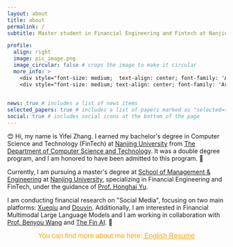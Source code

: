 ```yaml
---
layout: about
title: about
permalink: /
subtitle: Master student in Financial Engineering and Fintech at Nanjing University.<br> Bachelor's degree in Computer Science and Technology (FinTech) at Nanjing University.

profile:
  align: right
  image: pic_image.png
  image_circular: false # crops the image to make it circular
  more_info: >
    <div style="font-size: medium;  text-align: center; font-family: 'Arial', sans-serif; color: orange">  Per aspera ad astra</div>
    <div style="font-size: medium; text-align: center; font-family: 'Arial', sans-serif; color: orange">NetEase Cloud Music: <a href="https://y.music.163.com/m/playlist?id=2066385181&userid=1347027740&creatorId=1347027740" style="color: orange;">Playlist</a></div>
    

news: true # includes a list of news items
selected_papers: true # includes a list of papers marked as "selected={true}"
social: true # includes social icons at the bottom of the page
---
```


:blush: Hi, my name is Yifei Zhang. I earned my bachelor's degree in Computer Science and Technology (FinTech) at [Nanjing University](https://www.nju.edu.cn/en) from [The Department of Computer Science and Technology](https://cs.nju.edu.cn/mainm.htm).  It was a double degree program, and I am honored to have been admitted to this program. 🙌

Currently, I am pursuing a master's degree at [School of Management & Engineering](https://sme.nju.edu.cn/mainm.htm) at [Nanjing University](https://www.nju.edu.cn/en), specializing in Financial Engineering and FinTech, under the guidance of [Prof. Honghai Yu](https://sme.nju.edu.cn/yhh/list.htm). 

I am conducting financial research on "Social Media",  focusing on two main platforms: [Xueqiu](https://xueqiu.com/) and [Douyin](https://www.douyin.com/).  Additionally, I am interested in Financial Multimodal Large Language Models and I am working in collaboration with [Prof. Benyou Wang](https://wabyking.github.io/old.html) and [The Fin AI](https://sites.google.com/view/the-fin-ai/home?authuser=0). 🤖

<div style="font-size: medium; text-align: center; font-family: 'Arial', sans-serif; color: orange">You can find more about me here:<a href="https://hoder-zyf.github.io/assets/pdf/en-cv-zyf.pdf" style="color: orange"> English Resume</a></div>

